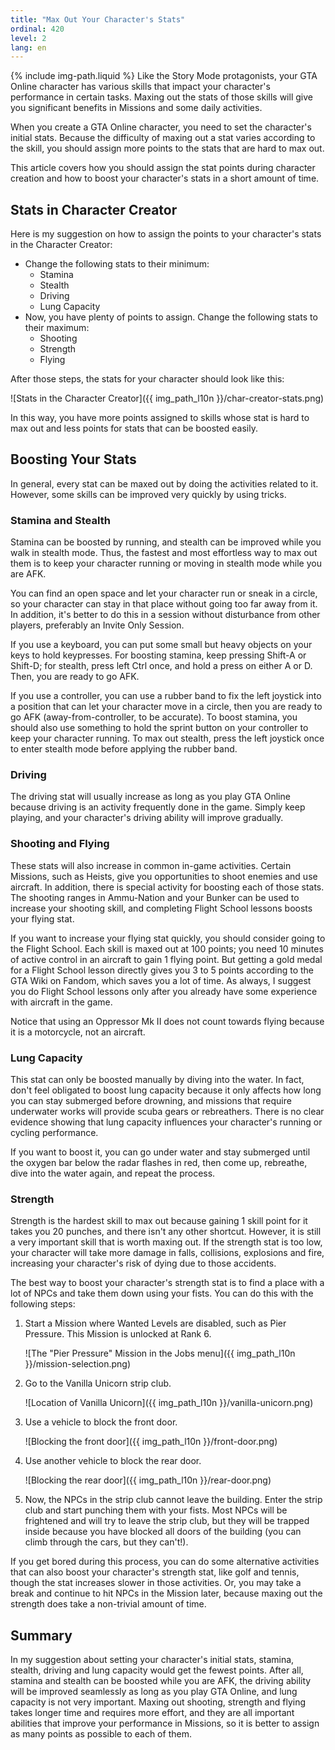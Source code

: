 ```yaml
---
title: "Max Out Your Character's Stats"
ordinal: 420
level: 2
lang: en
---
```

{% include img-path.liquid %}
Like the Story Mode protagonists, your GTA Online character has various skills
that impact your character's performance in certain tasks. Maxing out the stats
of those skills will give you significant benefits in Missions and some daily
activities.

When you create a GTA Online character, you need to set the character's initial
stats. Because the difficulty of maxing out a stat varies according to the
skill, you should assign more points to the stats that are hard to max out.

This article covers how you should assign the stat points during character
creation and how to boost your character's stats in a short amount of time.

## Stats in Character Creator

Here is my suggestion on how to assign the points to your character's stats in
the Character Creator:

- Change the following stats to their minimum:
  - Stamina
  - Stealth
  - Driving
  - Lung Capacity
- Now, you have plenty of points to assign. Change the following stats to their
  maximum:
  - Shooting
  - Strength
  - Flying

After those steps, the stats for your character should look like this:

![Stats in the Character Creator]({{ img_path_l10n }}/char-creator-stats.png)

In this way, you have more points assigned to skills whose stat is hard to max
out and less points for stats that can be boosted easily.

## Boosting Your Stats

In general, every stat can be maxed out by doing the activities related to it.
However, some skills can be improved very quickly by using tricks.

### Stamina and Stealth

Stamina can be boosted by running, and stealth can be improved while you walk
in stealth mode. Thus, the fastest and most effortless way to max out them is
to keep your character running or moving in stealth mode while you are AFK.

You can find an open space and let your character run or sneak in a circle, so
your character can stay in that place without going too far away from it. In
addition, it's better to do this in a session without disturbance from other
players, preferably an Invite Only Session.

If you use a keyboard, you can put some small but heavy objects on your keys to
hold keypresses. For boosting stamina, keep pressing Shift-A or Shift-D; for
stealth, press left Ctrl once, and hold a press on either A or D. Then, you are
ready to go AFK.

If you use a controller, you can use a rubber band to fix the left joystick
into a position that can let your character move in a circle, then you are
ready to go AFK (away-from-controller, to be accurate). To boost stamina, you
should also use something to hold the sprint button on your controller to keep
your character running. To max out stealth, press the left joystick once to
enter stealth mode before applying the rubber band.

### Driving

The driving stat will usually increase as long as you play GTA Online because
driving is an activity frequently done in the game. Simply keep playing, and
your character's driving ability will improve gradually.

### Shooting and Flying

These stats will also increase in common in-game activities. Certain Missions,
such as Heists, give you opportunities to shoot enemies and use aircraft. In
addition, there is special activity for boosting each of those stats. The
shooting ranges in Ammu-Nation and your Bunker can be used to increase your
shooting skill, and completing Flight School lessons boosts your flying stat.

If you want to increase your flying stat quickly, you should consider going to
the Flight School. Each skill is maxed out at 100 points; you need 10 minutes
of active control in an aircraft to gain 1 flying point. But getting a gold
medal for a Flight School lesson directly gives you 3 to 5 points according to
the GTA Wiki on Fandom, which saves you a lot of time. As always, I suggest you
do Flight School lessons only after you already have some experience with
aircraft in the game.

Notice that using an Oppressor Mk II does not count towards flying because it
is a motorcycle, not an aircraft.

### Lung Capacity

This stat can only be boosted manually by diving into the water. In fact, don't
feel obligated to boost lung capacity because it only affects how long you can
stay submerged before drowning, and missions that require underwater works will
provide scuba gears or rebreathers. There is no clear evidence showing that
lung capacity influences your character's running or cycling performance.

If you want to boost it, you can go under water and stay submerged until the
oxygen bar below the radar flashes in red, then come up, rebreathe, dive into
the water again, and repeat the process.

### Strength

Strength is the hardest skill to max out because gaining 1 skill point for it
takes you 20 punches, and there isn't any other shortcut. However, it is still
a very important skill that is worth maxing out. If the strength stat is too
low, your character will take more damage in falls, collisions, explosions and
fire, increasing your character's risk of dying due to those accidents.

The best way to boost your character's strength stat is to find a place with a
lot of NPCs and take them down using your fists. You can do this with the
following steps:

1. Start a Mission where Wanted Levels are disabled, such as Pier Pressure.
   This Mission is unlocked at Rank 6.

   ![The "Pier Pressure" Mission in the Jobs
   menu]({{ img_path_l10n }}/mission-selection.png)

2. Go to the Vanilla Unicorn strip club.

   ![Location of Vanilla Unicorn]({{ img_path_l10n }}/vanilla-unicorn.png)

3. Use a vehicle to block the front door.

   ![Blocking the front door]({{ img_path_l10n }}/front-door.png)

4. Use another vehicle to block the rear door.

   ![Blocking the rear door]({{ img_path_l10n }}/rear-door.png)

5. Now, the NPCs in the strip club cannot leave the building. Enter the strip
   club and start punching them with your fists. Most NPCs will be frightened
   and will try to leave the strip club, but they will be trapped inside
   because you have blocked all doors of the building (you can climb through
   the cars, but they can't!).

If you get bored during this process, you can do some alternative activities
that can also boost your character's strength stat, like golf and tennis,
though the stat increases slower in those activities. Or, you may take a break
and continue to hit NPCs in the Mission later, because maxing out the strength
does take a non-trivial amount of time.

## Summary

In my suggestion about setting your character's initial stats, stamina,
stealth, driving and lung capacity would get the fewest points. After all,
stamina and stealth can be boosted while you are AFK, the driving ability will
be improved seamlessly as long as you play GTA Online, and lung capacity is not
very important. Maxing out shooting, strength and flying takes longer time and
requires more effort, and they are all important abilities that improve your
performance in Missions, so it is better to assign as many points as possible
to each of them.
